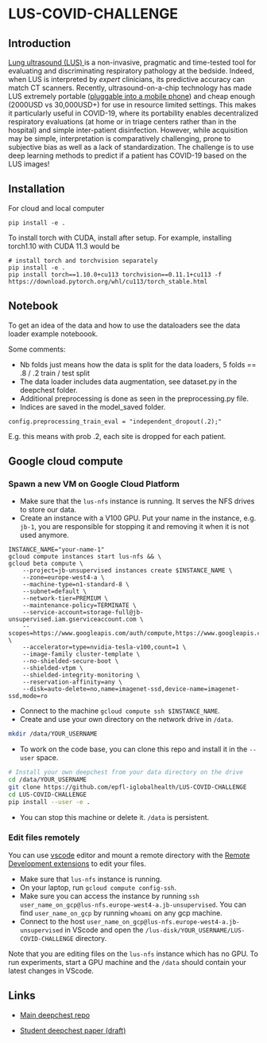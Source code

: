 # LUS-COVID-CHALLENGE

## Introduction

[Lung ultrasound (LUS) ](https://www.youtube.com/watch?v=_Q0cTG3ZlHk&ab_channel=MedCram-MedicalLecturesExplainedCLEARLY)is a non-invasive, pragmatic and time-tested tool for evaluating and discriminating respiratory pathology at the bedside. Indeed, when LUS is interpreted by _expert_ clinicians, its predictive accuracy can match CT scanners. Recently, ultrasound-on-a-chip technology has made LUS extremely portable ([pluggable into a mobile phone](https://www.butterflynetwork.com/uk/)) and cheap enough (2000USD vs 30,000USD+) for use in resource limited settings. This makes it particularly useful in COVID-19, where its portability enables decentralized respiratory evaluations (at home or in triage centers rather than in the hospital) and simple inter-patient disinfection. However, while acquisition may be simple, interpretation is comparatively challenging, prone to subjective bias as well as a lack of standardization. The challenge is to use deep learning methods to predict if a patient has COVID-19 based on the LUS images!

## Installation

For cloud and local computer

```
pip install -e .
```

To install torch with CUDA, install after setup. For example, installing torch1.10 with CUDA 11.3 would be

```
# install torch and torchvision separately
pip install -e .
pip install torch==1.10.0+cu113 torchvision==0.11.1+cu113 -f https://download.pytorch.org/whl/cu113/torch_stable.html
```

## Notebook

To get an idea of the data and how to use the dataloaders see the data loader example noteboook.

Some comments:

- Nb folds just means how the data is split for the data loaders, 5 folds == .8 / .2 train / test split
- The data loader includes data augmentation, see dataset.py in the deepchest folder.
- Additional preprocessing is done as seen in the preprocessing.py file.
- Indices are saved in the model_saved folder.

```
config.preprocessing_train_eval = "independent_dropout(.2);"
```

E.g. this means with prob .2, each site is dropped for each patient.

## Google cloud compute

### Spawn a new VM on Google Cloud Platform

- Make sure that the `lus-nfs` instance is running. It serves the NFS drives to store our data.
- Create an instance with a V100 GPU. Put your name in the instance, e.g. `jb-1`, you are responsible for stopping it and removing it when it is not used anymore.

```
INSTANCE_NAME="your-name-1"
gcloud compute instances start lus-nfs && \
gcloud beta compute \
    --project=jb-unsupervised instances create $INSTANCE_NAME \
    --zone=europe-west4-a \
    --machine-type=n1-standard-8 \
    --subnet=default \
    --network-tier=PREMIUM \
    --maintenance-policy=TERMINATE \
    --service-account=storage-full@jb-unsupervised.iam.gserviceaccount.com \
    --scopes=https://www.googleapis.com/auth/compute,https://www.googleapis.com/auth/devstorage.read_only,https://www.googleapis.com/auth/logging.write,https://www.googleapis.com/auth/monitoring.write,https://www.googleapis.com/auth/servicecontrol,https://www.googleapis.com/auth/service.management.readonly,https://www.googleapis.com/auth/trace.append \
    --accelerator=type=nvidia-tesla-v100,count=1 \
    --image-family cluster-template \
    --no-shielded-secure-boot \
    --shielded-vtpm \
    --shielded-integrity-monitoring \
    --reservation-affinity=any \
    --disk=auto-delete=no,name=imagenet-ssd,device-name=imagenet-ssd,mode=ro
```

- Connect to the machine `gcloud compute ssh $INSTANCE_NAME`.
- Create and use your own directory on the network drive in `/data`.

```bash
mkdir /data/YOUR_USERNAME
```

- To work on the code base, you can clone this repo and install it in the `--user` space.

```bash
# Install your own deepchest from your data directory on the drive
cd /data/YOUR_USERNAME
git clone https://github.com/epfl-iglobalhealth/LUS-COVID-CHALLENGE
cd LUS-COVID-CHALLENGE
pip install --user -e .
```

- You can stop this machine or delete it. `/data` is persistent.

### Edit files remotely

You can use [vscode](https://code.visualstudio.com/) editor and mount a remote directory with the [Remote Development extensions](https://marketplace.visualstudio.com/items?itemName=ms-vscode-remote.vscode-remote-extensionpack) to edit your files.

- Make sure that `lus-nfs` instance is running.
- On your laptop, run `gcloud compute config-ssh`.
- Make sure you can access the instance by running `ssh user_name_on_gcp@lus-nfs.europe-west4-a.jb-unsupervised`. You can find `user_name_on_gcp` by running `whoami` on any gcp machine.
- Connect to the host `user_name_on_gcp@lus-nfs.europe-west4-a.jb-unsupervised` in VScode and open the `/lus-disk/YOUR_USERNAME/LUS-COVID-CHALLENGE` directory.

Note that you are editing files on the `lus-nfs` instance which has no GPU. To run experiments, start a GPU machine and the `/data` should contain your latest changes in VScode.

## Links

- [Main deepchest repo](https://github.com/epfl-iglobalhealth/LUS-COVID-main)

- [Student deepchest paper (draft)](https://www.overleaf.com/project/61910ac2312c4addcf45741f)
